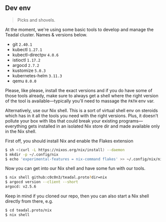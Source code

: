 Dev env
-------
> Picks and shovels.

At the moment, we're using some basic tools to develop and manage
the Teadal cluster. Names & versions below.

* git `2.40.1`
* kubectl `1.27.1`
* kubectl-directpv `4.0.6`
* istioctl `1.17.2`
* argocd `2.7.2`
* kustomize `5.0.3`
* kubernetes-helm `3.11.3`
* qemu `8.0.0`

Please, like please, install the exact versions and if you do have
some of those tools already, make sure to always get a shell where
the right version of the tool is available—typically you'll need to
massage the `PATH` env var.

Alternatively, use our Nix shell. This is a sort of virtual shell
env on steroids which has in it all the tools you need with the
right versions. Plus, it doesn't pollute your box with libs that
could break your existing programs—everything gets installed in an
isolated Nix store dir and made available only in the Nix shell.

First off, you should install Nix and enable the Flakes extension

```bash
$ sh <(curl -L https://nixos.org/nix/install) --daemon
$ mkdir -p ~/.config/nix
$ echo 'experimental-features = nix-command flakes' >> ~/.config/nix/nix.conf
```

Now you can get into our Nix shell and have some fun with our tools.

```bash
$ nix shell github:c0c0n3/teadal.proto?dir=nix
$ argocd version --client --short
argocd: v2.5.6
```

Keep in mind if you cloned our repo, then you can also start a Nix
shell directly from there, e.g.

```bash
$ cd teadal.proto/nix
$ nix shell
```
